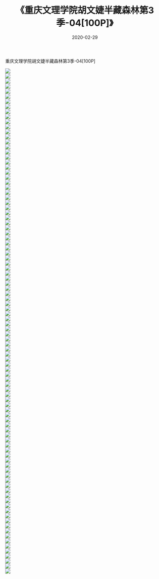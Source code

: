 ﻿---
layout: post
title:  《重庆文理学院胡文婕半藏森林第3季-04[100P]》
date:   2020-02-29
img: http://pic.660000.xyz/1:/唯美/2020/重庆文理学院胡文婕半藏森林第3季-04[100P]/000.jpg
categories: [美女, 清纯, 唯美]
---

重庆文理学院胡文婕半藏森林第3季-04[100P]

  ![](http://pic.660000.xyz/1:/唯美/2020/重庆文理学院胡文婕半藏森林第3季-04[100P]/001.jpg) <br> ![](http://pic.660000.xyz/1:/唯美/2020/重庆文理学院胡文婕半藏森林第3季-04[100P]/002.jpg) <br> ![](http://pic.660000.xyz/1:/唯美/2020/重庆文理学院胡文婕半藏森林第3季-04[100P]/003.jpg) <br> ![](http://pic.660000.xyz/1:/唯美/2020/重庆文理学院胡文婕半藏森林第3季-04[100P]/004.jpg) <br> ![](http://pic.660000.xyz/1:/唯美/2020/重庆文理学院胡文婕半藏森林第3季-04[100P]/005.jpg) <br> ![](http://pic.660000.xyz/1:/唯美/2020/重庆文理学院胡文婕半藏森林第3季-04[100P]/006.jpg) <br> ![](http://pic.660000.xyz/1:/唯美/2020/重庆文理学院胡文婕半藏森林第3季-04[100P]/007.jpg) <br> ![](http://pic.660000.xyz/1:/唯美/2020/重庆文理学院胡文婕半藏森林第3季-04[100P]/008.jpg) <br> ![](http://pic.660000.xyz/1:/唯美/2020/重庆文理学院胡文婕半藏森林第3季-04[100P]/009.jpg) <br> ![](http://pic.660000.xyz/1:/唯美/2020/重庆文理学院胡文婕半藏森林第3季-04[100P]/010.jpg) <br> ![](http://pic.660000.xyz/1:/唯美/2020/重庆文理学院胡文婕半藏森林第3季-04[100P]/011.jpg) <br> ![](http://pic.660000.xyz/1:/唯美/2020/重庆文理学院胡文婕半藏森林第3季-04[100P]/012.jpg) <br> ![](http://pic.660000.xyz/1:/唯美/2020/重庆文理学院胡文婕半藏森林第3季-04[100P]/013.jpg) <br> ![](http://pic.660000.xyz/1:/唯美/2020/重庆文理学院胡文婕半藏森林第3季-04[100P]/014.jpg) <br> ![](http://pic.660000.xyz/1:/唯美/2020/重庆文理学院胡文婕半藏森林第3季-04[100P]/015.jpg) <br> ![](http://pic.660000.xyz/1:/唯美/2020/重庆文理学院胡文婕半藏森林第3季-04[100P]/016.jpg) <br> ![](http://pic.660000.xyz/1:/唯美/2020/重庆文理学院胡文婕半藏森林第3季-04[100P]/017.jpg) <br> ![](http://pic.660000.xyz/1:/唯美/2020/重庆文理学院胡文婕半藏森林第3季-04[100P]/018.jpg) <br> ![](http://pic.660000.xyz/1:/唯美/2020/重庆文理学院胡文婕半藏森林第3季-04[100P]/019.jpg) <br> ![](http://pic.660000.xyz/1:/唯美/2020/重庆文理学院胡文婕半藏森林第3季-04[100P]/020.jpg) <br> ![](http://pic.660000.xyz/1:/唯美/2020/重庆文理学院胡文婕半藏森林第3季-04[100P]/021.jpg) <br> ![](http://pic.660000.xyz/1:/唯美/2020/重庆文理学院胡文婕半藏森林第3季-04[100P]/022.jpg) <br> ![](http://pic.660000.xyz/1:/唯美/2020/重庆文理学院胡文婕半藏森林第3季-04[100P]/023.jpg) <br> ![](http://pic.660000.xyz/1:/唯美/2020/重庆文理学院胡文婕半藏森林第3季-04[100P]/024.jpg) <br> ![](http://pic.660000.xyz/1:/唯美/2020/重庆文理学院胡文婕半藏森林第3季-04[100P]/025.jpg) <br> ![](http://pic.660000.xyz/1:/唯美/2020/重庆文理学院胡文婕半藏森林第3季-04[100P]/026.jpg) <br> ![](http://pic.660000.xyz/1:/唯美/2020/重庆文理学院胡文婕半藏森林第3季-04[100P]/027.jpg) <br> ![](http://pic.660000.xyz/1:/唯美/2020/重庆文理学院胡文婕半藏森林第3季-04[100P]/028.jpg) <br> ![](http://pic.660000.xyz/1:/唯美/2020/重庆文理学院胡文婕半藏森林第3季-04[100P]/029.jpg) <br> ![](http://pic.660000.xyz/1:/唯美/2020/重庆文理学院胡文婕半藏森林第3季-04[100P]/030.jpg) <br> ![](http://pic.660000.xyz/1:/唯美/2020/重庆文理学院胡文婕半藏森林第3季-04[100P]/031.jpg) <br> ![](http://pic.660000.xyz/1:/唯美/2020/重庆文理学院胡文婕半藏森林第3季-04[100P]/032.jpg) <br> ![](http://pic.660000.xyz/1:/唯美/2020/重庆文理学院胡文婕半藏森林第3季-04[100P]/033.jpg) <br> ![](http://pic.660000.xyz/1:/唯美/2020/重庆文理学院胡文婕半藏森林第3季-04[100P]/034.jpg) <br> ![](http://pic.660000.xyz/1:/唯美/2020/重庆文理学院胡文婕半藏森林第3季-04[100P]/035.jpg) <br> ![](http://pic.660000.xyz/1:/唯美/2020/重庆文理学院胡文婕半藏森林第3季-04[100P]/036.jpg) <br> ![](http://pic.660000.xyz/1:/唯美/2020/重庆文理学院胡文婕半藏森林第3季-04[100P]/037.jpg) <br> ![](http://pic.660000.xyz/1:/唯美/2020/重庆文理学院胡文婕半藏森林第3季-04[100P]/038.jpg) <br> ![](http://pic.660000.xyz/1:/唯美/2020/重庆文理学院胡文婕半藏森林第3季-04[100P]/039.jpg) <br> ![](http://pic.660000.xyz/1:/唯美/2020/重庆文理学院胡文婕半藏森林第3季-04[100P]/040.jpg) <br> ![](http://pic.660000.xyz/1:/唯美/2020/重庆文理学院胡文婕半藏森林第3季-04[100P]/041.jpg) <br> ![](http://pic.660000.xyz/1:/唯美/2020/重庆文理学院胡文婕半藏森林第3季-04[100P]/042.jpg) <br> ![](http://pic.660000.xyz/1:/唯美/2020/重庆文理学院胡文婕半藏森林第3季-04[100P]/043.jpg) <br> ![](http://pic.660000.xyz/1:/唯美/2020/重庆文理学院胡文婕半藏森林第3季-04[100P]/044.jpg) <br> ![](http://pic.660000.xyz/1:/唯美/2020/重庆文理学院胡文婕半藏森林第3季-04[100P]/045.jpg) <br> ![](http://pic.660000.xyz/1:/唯美/2020/重庆文理学院胡文婕半藏森林第3季-04[100P]/046.jpg) <br> ![](http://pic.660000.xyz/1:/唯美/2020/重庆文理学院胡文婕半藏森林第3季-04[100P]/047.jpg) <br> ![](http://pic.660000.xyz/1:/唯美/2020/重庆文理学院胡文婕半藏森林第3季-04[100P]/048.jpg) <br> ![](http://pic.660000.xyz/1:/唯美/2020/重庆文理学院胡文婕半藏森林第3季-04[100P]/049.jpg) <br> ![](http://pic.660000.xyz/1:/唯美/2020/重庆文理学院胡文婕半藏森林第3季-04[100P]/050.jpg) <br> ![](http://pic.660000.xyz/1:/唯美/2020/重庆文理学院胡文婕半藏森林第3季-04[100P]/051.jpg) <br> ![](http://pic.660000.xyz/1:/唯美/2020/重庆文理学院胡文婕半藏森林第3季-04[100P]/052.jpg) <br> ![](http://pic.660000.xyz/1:/唯美/2020/重庆文理学院胡文婕半藏森林第3季-04[100P]/053.jpg) <br> ![](http://pic.660000.xyz/1:/唯美/2020/重庆文理学院胡文婕半藏森林第3季-04[100P]/054.jpg) <br> ![](http://pic.660000.xyz/1:/唯美/2020/重庆文理学院胡文婕半藏森林第3季-04[100P]/055.jpg) <br> ![](http://pic.660000.xyz/1:/唯美/2020/重庆文理学院胡文婕半藏森林第3季-04[100P]/056.jpg) <br> ![](http://pic.660000.xyz/1:/唯美/2020/重庆文理学院胡文婕半藏森林第3季-04[100P]/057.jpg) <br> ![](http://pic.660000.xyz/1:/唯美/2020/重庆文理学院胡文婕半藏森林第3季-04[100P]/058.jpg) <br> ![](http://pic.660000.xyz/1:/唯美/2020/重庆文理学院胡文婕半藏森林第3季-04[100P]/059.jpg) <br> ![](http://pic.660000.xyz/1:/唯美/2020/重庆文理学院胡文婕半藏森林第3季-04[100P]/060.jpg) <br> ![](http://pic.660000.xyz/1:/唯美/2020/重庆文理学院胡文婕半藏森林第3季-04[100P]/061.jpg) <br> ![](http://pic.660000.xyz/1:/唯美/2020/重庆文理学院胡文婕半藏森林第3季-04[100P]/062.jpg) <br> ![](http://pic.660000.xyz/1:/唯美/2020/重庆文理学院胡文婕半藏森林第3季-04[100P]/063.jpg) <br> ![](http://pic.660000.xyz/1:/唯美/2020/重庆文理学院胡文婕半藏森林第3季-04[100P]/064.jpg) <br> ![](http://pic.660000.xyz/1:/唯美/2020/重庆文理学院胡文婕半藏森林第3季-04[100P]/065.jpg) <br> ![](http://pic.660000.xyz/1:/唯美/2020/重庆文理学院胡文婕半藏森林第3季-04[100P]/066.jpg) <br> ![](http://pic.660000.xyz/1:/唯美/2020/重庆文理学院胡文婕半藏森林第3季-04[100P]/067.jpg) <br> ![](http://pic.660000.xyz/1:/唯美/2020/重庆文理学院胡文婕半藏森林第3季-04[100P]/068.jpg) <br> ![](http://pic.660000.xyz/1:/唯美/2020/重庆文理学院胡文婕半藏森林第3季-04[100P]/069.jpg) <br> ![](http://pic.660000.xyz/1:/唯美/2020/重庆文理学院胡文婕半藏森林第3季-04[100P]/070.jpg) <br> ![](http://pic.660000.xyz/1:/唯美/2020/重庆文理学院胡文婕半藏森林第3季-04[100P]/071.jpg) <br> ![](http://pic.660000.xyz/1:/唯美/2020/重庆文理学院胡文婕半藏森林第3季-04[100P]/072.jpg) <br> ![](http://pic.660000.xyz/1:/唯美/2020/重庆文理学院胡文婕半藏森林第3季-04[100P]/073.jpg) <br> ![](http://pic.660000.xyz/1:/唯美/2020/重庆文理学院胡文婕半藏森林第3季-04[100P]/074.jpg) <br> ![](http://pic.660000.xyz/1:/唯美/2020/重庆文理学院胡文婕半藏森林第3季-04[100P]/075.jpg) <br> ![](http://pic.660000.xyz/1:/唯美/2020/重庆文理学院胡文婕半藏森林第3季-04[100P]/076.jpg) <br> ![](http://pic.660000.xyz/1:/唯美/2020/重庆文理学院胡文婕半藏森林第3季-04[100P]/077.jpg) <br> ![](http://pic.660000.xyz/1:/唯美/2020/重庆文理学院胡文婕半藏森林第3季-04[100P]/078.jpg) <br> ![](http://pic.660000.xyz/1:/唯美/2020/重庆文理学院胡文婕半藏森林第3季-04[100P]/079.jpg) <br> ![](http://pic.660000.xyz/1:/唯美/2020/重庆文理学院胡文婕半藏森林第3季-04[100P]/080.jpg) <br> ![](http://pic.660000.xyz/1:/唯美/2020/重庆文理学院胡文婕半藏森林第3季-04[100P]/081.jpg) <br> ![](http://pic.660000.xyz/1:/唯美/2020/重庆文理学院胡文婕半藏森林第3季-04[100P]/082.jpg) <br> ![](http://pic.660000.xyz/1:/唯美/2020/重庆文理学院胡文婕半藏森林第3季-04[100P]/083.jpg) <br> ![](http://pic.660000.xyz/1:/唯美/2020/重庆文理学院胡文婕半藏森林第3季-04[100P]/084.jpg) <br> ![](http://pic.660000.xyz/1:/唯美/2020/重庆文理学院胡文婕半藏森林第3季-04[100P]/085.jpg) <br> ![](http://pic.660000.xyz/1:/唯美/2020/重庆文理学院胡文婕半藏森林第3季-04[100P]/086.jpg) <br> ![](http://pic.660000.xyz/1:/唯美/2020/重庆文理学院胡文婕半藏森林第3季-04[100P]/087.jpg) <br> ![](http://pic.660000.xyz/1:/唯美/2020/重庆文理学院胡文婕半藏森林第3季-04[100P]/088.jpg) <br> ![](http://pic.660000.xyz/1:/唯美/2020/重庆文理学院胡文婕半藏森林第3季-04[100P]/089.jpg) <br> ![](http://pic.660000.xyz/1:/唯美/2020/重庆文理学院胡文婕半藏森林第3季-04[100P]/090.jpg) <br> ![](http://pic.660000.xyz/1:/唯美/2020/重庆文理学院胡文婕半藏森林第3季-04[100P]/091.jpg) <br> ![](http://pic.660000.xyz/1:/唯美/2020/重庆文理学院胡文婕半藏森林第3季-04[100P]/092.jpg) <br> ![](http://pic.660000.xyz/1:/唯美/2020/重庆文理学院胡文婕半藏森林第3季-04[100P]/093.jpg) <br> ![](http://pic.660000.xyz/1:/唯美/2020/重庆文理学院胡文婕半藏森林第3季-04[100P]/094.jpg) <br> ![](http://pic.660000.xyz/1:/唯美/2020/重庆文理学院胡文婕半藏森林第3季-04[100P]/095.jpg) <br> ![](http://pic.660000.xyz/1:/唯美/2020/重庆文理学院胡文婕半藏森林第3季-04[100P]/096.jpg) <br> ![](http://pic.660000.xyz/1:/唯美/2020/重庆文理学院胡文婕半藏森林第3季-04[100P]/097.jpg) <br> ![](http://pic.660000.xyz/1:/唯美/2020/重庆文理学院胡文婕半藏森林第3季-04[100P]/098.jpg) <br> ![](http://pic.660000.xyz/1:/唯美/2020/重庆文理学院胡文婕半藏森林第3季-04[100P]/099.jpg) <br> ![](http://pic.660000.xyz/1:/唯美/2020/重庆文理学院胡文婕半藏森林第3季-04[100P]/100.jpg) <br>